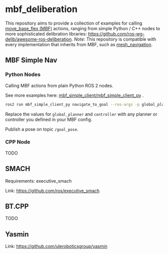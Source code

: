 # mbf_deliberation

This repository aims to provide a collection of examples for calling [move_base_flex (MBF)](github.com/naturerobots/move_base_flex) actions, ranging from simple Python / C++ nodes to more sophisticated delibration libraries: https://github.com/ros-wg-delib/awesome-ros-deliberation.
*Note*: This repository is compatible with every implementation that inherits from MBF, such as [mesh_navigation](github.com/naturerobots/mesh_navigation).

## MBF Simple Nav

### Python Nodes

Calling MBF actions from plain Python ROS 2 nodes.

See more examples here: [mbf_simple_client/mbf_simple_client_py](mbf_simple_client/mbf_simple_client_py) . 

```bash
ros2 run mbf_simple_client_py navigate_to_goal --ros-args -p global_planner:="mesh_planner" controller:="mesh_controller"
```

Replace the values for `global_planner` and `controller` with any planner or controller you defined in your MBF config.

Publish a pose on topic `/goal_pose`.

### CPP Node

TODO

## SMACH

Requirements: executive_smach

Link: https://github.com/ros/executive_smach

## BT.CPP

TODO

## Yasmin

Link: https://github.com/uleroboticsgroup/yasmin






